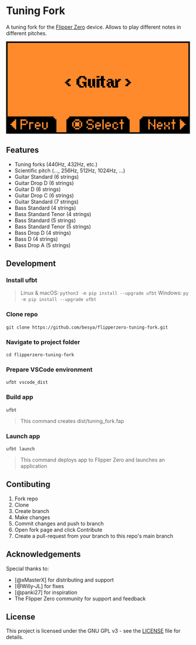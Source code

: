 # Tuning Fork

A tuning fork for the [Flipper Zero](https://flipperzero.one/) device.
Allows to play different notes in different pitches.

![screenshot](img/tuning_fork.gif)

## Features
- Tuning forks (440Hz, 432Hz, etc.)
- Scientific pitch (..., 256Hz, 512Hz, 1024Hz, ...)
- Guitar Standard (6 strings)
- Guitar Drop D (6 strings)
- Guitar D (6 strings)
- Guitar Drop C (6 strings)
- Guitar Standard (7 strings)
- Bass Standard (4 strings)
- Bass Standard Tenor (4 strings)
- Bass Standard (5 strings)
- Bass Standard Tenor (5 strings)
- Bass Drop D (4 strings)
- Bass D (4 strings)
- Bass Drop A (5 strings)

## Development

### Install ufbt
> Linux & macOS: `python3 -m pip install --upgrade ufbt`
> Windows: `py -m pip install --upgrade ufbt`

### Clone repo
```
git clone https://github.com/besya/flipperzero-tuning-fork.git
```
### Navigate to project folder
```
cd flipperzero-tuning-fork
```
### Prepare VSCode environment
```
ufbt vscode_dist
```
### Build app
```
ufbt
```
> This command creates dist/tuning_fork.fap

### Launch app
```
ufbt launch
```
> This command deploys app to Flipper Zero and launches an application

## Contibuting

1. Fork repo
1. Clone
1. Create branch
1. Make changes
1. Commit changes and push to branch
1. Open fork page and click Contribute
1. Create a pull-request from your branch to this repo's main branch

## Acknowledgements

Special thanks to:
- [@xMasterX] for distributing and support
- [@Willy-JL] for fixes
- [@panki27] for inspiration
- The Flipper Zero community for support and feedback

## License

This project is licensed under the GNU GPL v3 - see the [LICENSE](LICENSE) file for details.
